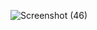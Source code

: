 ![Screenshot (46)](https://github.com/user-attachments/assets/404eed9a-10f9-4b56-be72-0481abae5750)
